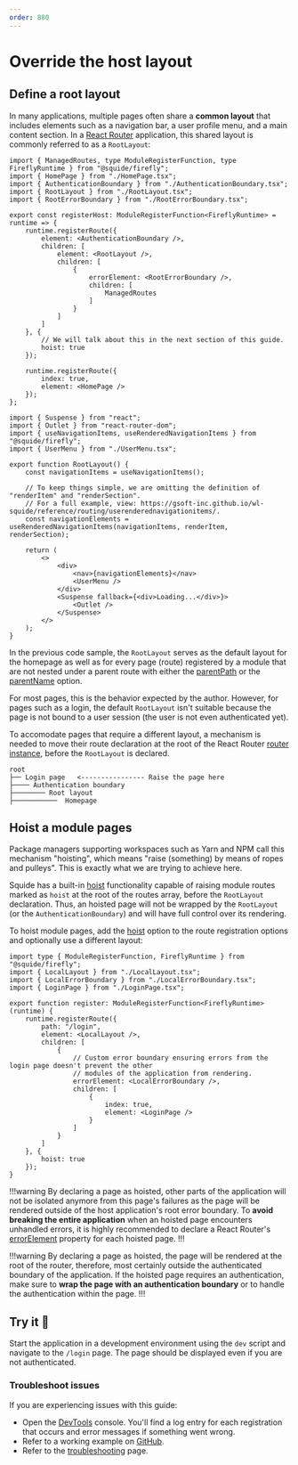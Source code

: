 ```yaml
---
order: 880
---
```


# Override the host layout

## Define a root layout

In many applications, multiple pages often share a **common layout** that includes elements such as a navigation bar, a user profile menu, and a main content section. In a [React Router](https://reactrouter.com/en/main) application, this shared layout is commonly referred to as a `RootLayout`:

```tsx !#9,11,14,16 host/src/register.tsx
import { ManagedRoutes, type ModuleRegisterFunction, type FireflyRuntime } from "@squide/firefly";
import { HomePage } from "./HomePage.tsx";
import { AuthenticationBoundary } from "./AuthenticationBoundary.tsx";
import { RootLayout } from "./RootLayout.tsx";
import { RootErrorBoundary } from "./RootErrorBoundary.tsx";

export const registerHost: ModuleRegisterFunction<FireflyRuntime> = runtime => {
    runtime.registerRoute({
        element: <AuthenticationBoundary />,
        children: [
            element: <RootLayout />,
            children: [
                {
                    errorElement: <RootErrorBoundary />,
                    children: [
                        ManagedRoutes
                    ]
                }
            ]
        ]
    }, {
        // We will talk about this in the next section of this guide.
        hoist: true
    });

    runtime.registerRoute({
        index: true,
        element: <HomePage />
    });
};
```

```tsx host/src/RootLayout.tsx
import { Suspense } from "react";
import { Outlet } from "react-router-dom";
import { useNavigationItems, useRenderedNavigationItems } from "@squide/firefly";
import { UserMenu } from "./UserMenu.tsx";

export function RootLayout() {
    const navigationItems = useNavigationItems();

    // To keep things simple, we are omitting the definition of "renderItem" and "renderSection".
    // For a full example, view: https://gsoft-inc.github.io/wl-squide/reference/routing/userenderednavigationitems/.
    const navigationElements = useRenderedNavigationItems(navigationItems, renderItem, renderSection);

    return (
        <>
            <div>
                <nav>{navigationElements}</nav>
                <UserMenu />
            </div>
            <Suspense fallback={<div>Loading...</div>}>
                <Outlet />
            </Suspense>
        </>
    );
}
```

In the previous code sample, the `RootLayout` serves as the default layout for the homepage as well as for every page (route) registered by a module that are not nested under a parent route with either the [parentPath](../reference/runtime/runtime-class.md#register-nested-routes-under-an-existing-route) or the [parentName](../reference/runtime/runtime-class.md#register-a-named-route) option.

For most pages, this is the behavior expected by the author. However, for pages such as a login, the default `RootLayout` isn't suitable because the page is not bound to a user session (the user is not even authenticated yet).

To accomodate pages that require a different layout, a mechanism is needed to move their route declaration at the root of the React Router [router instance](https://reactrouter.com/en/main/routers/create-browser-router), before the `RootLayout` is declared.

``` !#2
root
├── Login page   <---------------- Raise the page here
├──── Authentication boundary
├──────── Root layout
├───────────  Homepage
```

## Hoist a module pages

Package managers supporting workspaces such as Yarn and NPM call this mechanism "hoisting", which means "raise (something) by means of ropes and pulleys". This is exactly what we are trying to achieve here.

Squide has a built-in [hoist](../reference/runtime/runtime-class.md#register-an-hoisted-route) functionality capable of raising module routes marked as `hoist` at the root of the routes array, before the `RootLayout` declaration. Thus, an hoisted page will not be wrapped by the `RootLayout` (or the `AuthenticationBoundary`) and will have full control over its rendering.

To hoist module pages, add the [hoist](../reference/runtime/runtime-class.md#register-an-hoisted-route) option to the route registration options and optionally use a different layout:

```tsx !#9,14,24 local-module/src/register.tsx
import type { ModuleRegisterFunction, FireflyRuntime } from "@squide/firefly";
import { LocalLayout } from "./LocalLayout.tsx";
import { LocalErrorBoundary } from "./LocalErrorBoundary.tsx";
import { LoginPage } from "./LoginPage.tsx";

export function register: ModuleRegisterFunction<FireflyRuntime>(runtime) {
    runtime.registerRoute({
        path: "/login",
        element: <LocalLayout />,
        children: [
            {
                // Custom error boundary ensuring errors from the login page doesn't prevent the other
                // modules of the application from rendering.
                errorElement: <LocalErrorBoundary />,
                children: [
                    {
                        index: true,
                        element: <LoginPage />
                    }
                ]
            }
        ]
    }, {
        hoist: true
    });
}
```

!!!warning
By declaring a page as hoisted, other parts of the application will not be isolated anymore from this page's failures as the page will be rendered outside of the host application's root error boundary. To **avoid breaking the entire application** when an hoisted page encounters unhandled errors, it is highly recommended to declare a React Router's [errorElement](https://reactrouter.com/en/main/route/error-element) property for each hoisted page.
!!!

!!!warning
By declaring a page as hoisted, the page will be rendered at the root of the router, therefore, most certainly outside the authenticated boundary of the application. If the hoisted page requires an authentication, make sure to **wrap the page with an authentication boundary** or to handle the authentication within the page.
!!!

## Try it :rocket:

Start the application in a development environment using the `dev` script and navigate to the `/login` page. The page should be displayed even if you are not authenticated.

### Troubleshoot issues

If you are experiencing issues with this guide:

- Open the [DevTools](https://developer.chrome.com/docs/devtools/) console. You'll find a log entry for each registration that occurs and error messages if something went wrong.
- Refer to a working example on [GitHub](https://github.com/gsoft-inc/wl-squide/blob/main/samples/basic/remote-module/src/register.tsx).
- Refer to the [troubleshooting](../troubleshooting.md) page.
